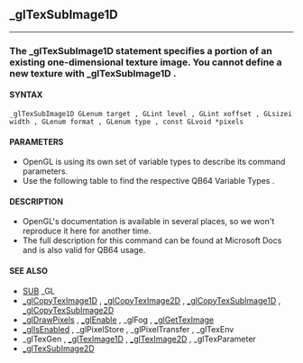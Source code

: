 ## _glTexSubImage1D
---

### The _glTexSubImage1D statement specifies a portion of an existing one-dimensional texture image. You cannot define a new texture with _glTexSubImage1D .

#### SYNTAX

`_glTexSubImage1D GLenum target , GLint level , GLint xoffset , GLsizei width , GLenum format , GLenum type , const GLvoid *pixels`

#### PARAMETERS
* OpenGL is using its own set of variable types to describe its command parameters.
* Use the following table to find the respective QB64 Variable Types .


#### DESCRIPTION
* OpenGL's documentation is available in several places, so we won't reproduce it here for another time.
* The full description for this command can be found at Microsoft Docs and is also valid for QB64 usage.


#### SEE ALSO
* [SUB](./SUB.md) _GL
* [_glCopyTexImage1D](./_glCopyTexImage1D.md) , [_glCopyTexImage2D](./_glCopyTexImage2D.md) , [_glCopyTexSubImage1D](./_glCopyTexSubImage1D.md) , [_glCopyTexSubImage2D](./_glCopyTexSubImage2D.md)
* [_glDrawPixels](./_glDrawPixels.md) , [_glEnable](./_glEnable.md) , _glFog , [_glGetTexImage](./_glGetTexImage.md)
* [_glIsEnabled](./_glIsEnabled.md) , _glPixelStore , _glPixelTransfer , _glTexEnv
* _glTexGen , [_glTexImage1D](./_glTexImage1D.md) , [_glTexImage2D](./_glTexImage2D.md) , _glTexParameter
* [_glTexSubImage2D](./_glTexSubImage2D.md)
